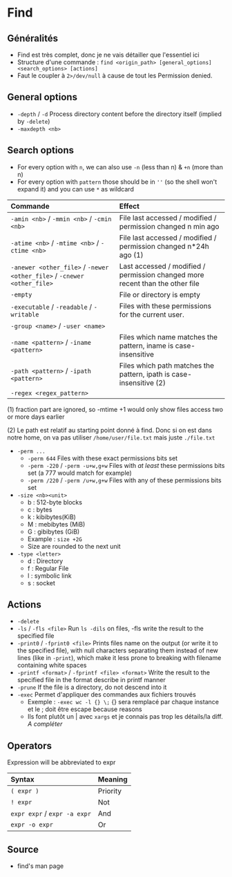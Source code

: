 # Find

## Généralités

* Find est très complet, donc je ne vais détailler que l'essentiel ici
* Structure d'une commande : `find <origin_path> [general_options] <search_options> [actions]`
* Faut le coupler à `2>/dev/null` à cause de tout les Permission denied.

## General options

* `-depth` / `-d` Process directory content before the directory itself \(implied by `-delete`\)
* `-maxdepth <nb>`

## Search options

* For every option with `n`, we can also use `-n` \(less than n\) & `+n` \(more than n\)
* For every option with `pattern` those should be in `''` \(so the shell won't expand it\) and you can use `*` as wildcard

| Commande | Effect |
| :--- | :--- |
| `-amin <nb>` / `-mmin <nb>` / `-cmin <nb>` | File last accessed / modified / permission changed n min ago |
| `-atime <nb>` / `-mtime <nb>` / `-ctime <nb>` | File last accessed / modified / permission changed n\*24h ago \(1\) |
| `-anewer <other_file>` / `-newer <other_file>` / `-cnewer <other_file>` | Last accessed / modified / permission changed more recent than the other file |
| `-empty` | File or directory is empty |
| `-executable` / `-readable` / `-writable` | Files with these permissions for the current user. |
| `-group <name>` / `-user <name>` |  |
| `-name <pattern>` / `-iname <pattern>` | Files which name matches the pattern, iname is case-insensitive |
| `-path <pattern>` / `-ipath <pattern>` | Files which path matches the pattern, ipath is case-insensitive \(2\) |
| `-regex <regex_pattern>` |  |

\(1\) fraction part are ignored, so -mtime +1 would only show files access two or more days earlier

\(2\) Le path est relatif au starting point donné à find. Donc si on est dans notre home, on va pas utiliser `/home/user/file.txt` mais juste `./file.txt`

* `-perm ...`
  * `-perm 644` Files with these exact permissions bits set
  * `-perm -220` / `-perm -u+w,g+w` Files with _at least_ these permissions bits set \(a 777 would match for example\)
  * `-perm /220` / `-perm /u+w,g+w` Files with any of these permissions bits set
* `-size <nb><unit>`
  * b : 512-byte blocks
  * c : bytes
  * k : kibibytes\(KiB\)
  * M : mebibytes \(MiB\)
  * G : gibibytes \(GiB\)
  * Example : `size +2G`
  * Size are rounded to the next unit
* `-type <letter>`
  * d : Directory
  * f : Regular File
  * l : symbolic link
  * s : socket

## Actions

* `-delete`
* `-ls` / `-fls <file>` Run `ls -dils` on files, -fls write the result to the specified file
* `-print0` / `-fprint0 <file>` Prints files name on the output \(or write it to the specified file\), with null characters separating them instead of new lines \(like in `-print`\), which make it less prone to breaking with filename containing white spaces
* `-printf <format>` / `-fprintf <file> <format>` Write the result to the specified file in the format describe in printf manner
* `-prune` If the file is a directory, do not descend into it
* `-exec` Permet d'appliquer des commandes aux fichiers trouvés
  * Exemple : `-exec wc -l {} \;` {} sera remplacé par chaque instance et le ; doit être escape because reasons
  * Ils font plutôt un \| avec `xargs` et je connais pas trop les détails/la diff. _A compléter_

## Operators

Expression will be abbreviated to expr

| Syntax | Meaning |
| :--- | :--- |
| `( expr )` | Priority |
| `! expr` | Not |
| `expr expr` / `expr -a expr` | And |
| `expr -o expr` | Or |

## Source

* find's man page

